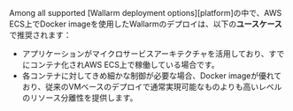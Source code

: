 Among all supported [Wallarm deployment options][platform]の中で、AWS ECS上でDocker imageを使用したWallarmのデプロイは、以下の**ユースケース**で推奨されます：

* アプリケーションがマイクロサービスアーキテクチャを活用しており、すでにコンテナ化されAWS ECS上で稼働している場合です。
* 各コンテナに対してきめ細かな制御が必要な場合、Docker imageが優れており、従来のVMベースのデプロイで通常実現可能なものよりも高いレベルのリソース分離性を提供します。